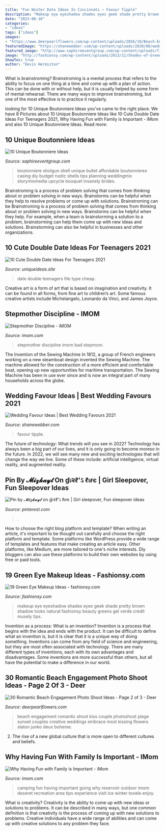 ```yaml
---
title: "Fun Winter Date Ideas In Cincinnati ~ Favour Tipple"
description: "Makeup eye eyeshadow shades eyes geek shade pretty brown shadow looks natural fashionsy beauty greens gel verde credit musely tips"
date: "2023-08-10"
categories:
- "ideas"
tags: ["ideas"]
images:
- "https://www.deerpearlflowers.com/wp-content/uploads/2016/10/Beach-Engagement-Photo-Shoot-Ideas-10.jpg"
featuredImage: "https://shanewebber.com/wp-content/uploads/2020/08/wedding-favour-ideas-10011.jpg"
featured_image: "http://www.saphireeventgroup.com/wp-content/uploads/files/1914/5694/2699/unique_boutonniere_7.jpg"
image: "http://fashionsy.com/wp-content/uploads/2013/11/Shades-of-Green-Eye-Makeup.jpg"
ShowToc: true
author: "Devin Hermiston"
---
```



What is brainstroming? Brainstroming is a mental process that refers to the ability to focus on one thing at a time and come up with a plan of action. This can be done with or without help, but it is usually helped by some form of mental rehearsal. There are many ways to improve brainstroming, but one of the most effective is to practice it regularly.

	

		
looking for 10 Unique Boutonniere Ideas you've came to the right place. We have 8 Pictures about 10 Unique Boutonniere Ideas like 10 Cute Double Date Ideas For Teenagers 2021, Why Having Fun with Family is Important - iMom and also 10 Unique Boutonniere Ideas. Read more:
		
    
## 10 Unique Boutonniere Ideas

<img loading=lazy src="http://www.saphireeventgroup.com/wp-content/uploads/files/1914/5694/2699/unique_boutonniere_7.jpg" onerror="this.onerror=null;this.src='https://tse2.mm.bing.net/th?id=OIP.2agRHqhWirdTv_mX9qZrPwAAAA&amp;pid=15.1';" alt="10 Unique Boutonniere Ideas">

_Source: saphireeventgroup.com_

>boutonniere shotgun shell unique bullet affordable boutonnieres casing diy budget rustic shells tips planning weddingmix storymixmedia upcycle bouquet insanely brides. 

	

Brainstroming is a process of problem solving that comes from thinking about or problem solving in new ways. Brainstorms can be helpful when they help to resolve problems or come up with solutions. Brainstroming can be
Brainstroming is a process of problem solving that comes from thinking about or problem solving in new ways. Brainstorms can be helpful when they help. For example, when a team is brainstorming a solution to a problem, brainstorming can help them come up with new ideas and solutions. Brainstorming can also be helpful in businesses and other organizations.

    
## 10 Cute Double Date Ideas For Teenagers 2021

<img loading=lazy src="https://www.uniqueideas.site/wp-content/uploads/451-best-for-andrew-images-on-pinterest-bricolage-crafts-for-kids.jpg" onerror="this.onerror=null;this.src='https://tse2.mm.bing.net/th?id=OIP.LAM31u9sXv2-QOqI_CHtqwHaRR&amp;pid=15.1';" alt="10 Cute Double Date Ideas For Teenagers 2021">

_Source: uniqueideas.site_

>date double teenagers file type cheap. 

	

Creative art is a form of art that is based on imagination and creativity. It can be found in all forms, from fine art to children’s art. Some famous creative artists include Michelangelo, Leonardo da Vinci, and James Joyce.

    
## Stepmother Discipline - IMOM

<img loading=lazy src="https://www.imom.com/wp-content/uploads/2014/06/10-10-18-bad-stepmom.jpg" onerror="this.onerror=null;this.src='https://tse4.mm.bing.net/th?id=OIP.HLAiNYm2o7BW3koROencdAHaDt&amp;pid=15.1';" alt="Stepmother Discipline - iMOM">

_Source: imom.com_

>stepmother discipline imom bad stepmom. 

	

The Invention of the Sewing Machine
In 1812, a group of French engineers working on a new steamboat design invented the Sewing Machine. The machine allowed for the construction of a more efficient and comfortable boat, opening up new opportunities for maritime transportation. The Sewing Machine has been in use ever since and is now an integral part of many households across the globe.

    
## Wedding Favour Ideas | Best Wedding Favours 2021

<img loading=lazy src="https://shanewebber.com/wp-content/uploads/2020/08/wedding-favour-ideas-10011.jpg" onerror="this.onerror=null;this.src='https://tse4.mm.bing.net/th?id=OIP.DM8yA9TbxowXJ2P3hzqQ9AHaLH&amp;pid=15.1';" alt="Wedding Favour Ideas | Best Wedding Favours 2021">

_Source: shanewebber.com_

>favour tipple. 

	

The future of technology: What trends will you see in 2022?
Technology has always been a big part of our lives, and it is only going to become moreso in the future. In 2022, we will see many new and exciting technologies that will change the way we live. Some of these include: artificial intelligence, virtual reality, and augmented reality.

    
## Pin By 𝓜𝓲𝔃𝓴𝓪𝔂𝓽 On ɠเ૨ℓ&#039;ઽ ℓเғє | Girl Sleepover, Fun Sleepover Ideas

<img loading=lazy src="https://i.pinimg.com/736x/2f/7d/b6/2f7db6e5bca27fdf65d32527ef152a71.jpg" onerror="this.onerror=null;this.src='https://tse3.mm.bing.net/th?id=OIP.ahW4jq8oKZGs339_TF0HDwHaJH&amp;pid=15.1';" alt="Pin by 𝓜𝓲𝔃𝓴𝓪𝔂𝓽 on ɠเ૨ℓ&#039;ઽ ℓเғє | Girl sleepover, Fun sleepover ideas">

_Source: pinterest.com_

>. 

	

How to choose the right blog platform and template?
When writing an article, it's important to be thought out carefully and choose the right platform and template. Some platforms like WordPress provide a wide range of templates and features that make creating an article easy. Other platforms, like Medium, are more tailored to one's niche interests. Diy bloggers can also use these platforms to build their own websites by using free or paid tools.

    
## 19 Green Eye Makeup Ideas - Fashionsy.com

<img loading=lazy src="http://fashionsy.com/wp-content/uploads/2013/11/Shades-of-Green-Eye-Makeup.jpg" onerror="this.onerror=null;this.src='https://tse4.mm.bing.net/th?id=OIP.vj8lQ8RT6lbHHk6s3plyrAHaG5&amp;pid=15.1';" alt="19 Green Eye Makeup Ideas - fashionsy.com">

_Source: fashionsy.com_

>makeup eye eyeshadow shades eyes geek shade pretty brown shadow looks natural fashionsy beauty greens gel verde credit musely tips. 

	

Invention as a process: What is an invention?
Invention is a process that begins with the idea and ends with the product. It can be difficult to define what an invention is, but it is clear that it is a unique way of doing something. Inventions can come from any field of science and engineering, but they are most often associated with technology. There are many different types of inventions, each with its own advantages and disadvantages. Some inventions are more successful than others, but all have the potential to make a difference in our world.

    
## 30 Romantic Beach Engagement Photo Shoot Ideas - Page 2 Of 3 - Deer

<img loading=lazy src="https://www.deerpearlflowers.com/wp-content/uploads/2016/10/Beach-Engagement-Photo-Shoot-Ideas-10.jpg" onerror="this.onerror=null;this.src='https://tse4.mm.bing.net/th?id=OIP.1_2LIitL6e8_ZKrVr2hUoQHaLH&amp;pid=15.1';" alt="30 Romantic Beach Engagement Photo Shoot Ideas - Page 2 of 3 - Deer">

_Source: deerpearlflowers.com_

>beach engagement romantic shoot kiss couple photoshoot plage sunset couples creative weddings embrace most kissing flowers slaton junko deux boheme. 

	

2. The rise of a new global culture that is more open to different cultures and beliefs. 

    
## Why Having Fun With Family Is Important - IMom

<img loading=lazy src="https://www.imom.com/wp-content/uploads/2014/06/having-fun-with-family-is-important.jpg" onerror="this.onerror=null;this.src='https://tse3.mm.bing.net/th?id=OIP.lpiaNMt5W24xhwCm7mXLqgHaDt&amp;pid=15.1';" alt="Why Having Fun with Family is Important - iMom">

_Source: imom.com_

>camping fun having important going why reservoir outdoor imom deseret recreation area tips experience visit ice winter tooele enjoy. 

	

What is creativity?
Creativity is the ability to come up with new ideas or solutions to problems. It can be described in many ways, but one common definition is that creativity is the process of coming up with new solutions to problems. Creative individuals have a wide range of abilities and can come up with creative solutions to any problem they face.

